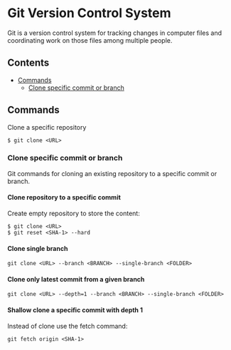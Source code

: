 # Git Version Control System

Git is a version control system for tracking changes in computer files and coordinating work on those files among multiple people.

## Contents

- [Commands](#commands)
  - [Clone specific commit or branch](#clone-specific-commit-or-branch)

## Commands

Clone a specific repository

```
$ git clone <URL>
```

### Clone specific commit or branch

Git commands for cloning an existing repository to a specific commit or branch.

#### Clone repository to a specific commit

Create empty repository to store the content:

```
$ git clone <URL>
$ git reset <SHA-1> --hard
```

#### Clone single branch

```
git clone <URL> --branch <BRANCH> --single-branch <FOLDER>
```

#### Clone only latest commit from a given branch

```
git clone <URL> --depth=1 --branch <BRANCH> --single-branch <FOLDER>
```

#### Shallow clone a specific commit with depth 1

Instead of clone use the fetch command:

```
git fetch origin <SHA-1>
```
